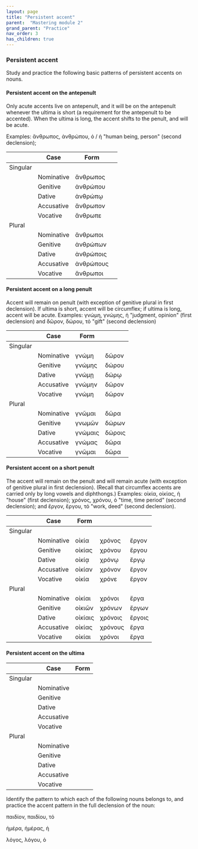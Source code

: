 ```yaml
---
layout: page
title: "Persistent accent"
parent:  "Mastering module 2"
grand_parent: "Practice"
nav_order: 3
has_children: true
---
```




### Persistent accent

Study and practice the following basic patterns of persistent accents on nouns.

#### Persistent accent on the antepenult 

Only acute accents live on antepenult, and it will be on the antepenult whenever the ultima is short (a requirement for the antepenult to be accented). When the ultima is long, the accent shifts to the penult, and will be acute.

Examples: ἄνθρωπος, ἀνθρώπου, ὁ / ἡ  "human being, person"  (second declension); 


|   | Case | Form |  |
| --- | --- | --- | --- |
| Singular |   |    |   | 
|   | Nominative | ἄνθρωπος  | 
|   | Genitive | ἀνθρώπου  |
|   | Dative  | ἀνθρώπῳ |
|   | Accusative | ἄνθρωπον |
|   | Vocative | ἄνθρωπε |
| Plural |    |    |
|   | Nominative | ἄνθρωποι |
|   | Genitive | ἀνθρώπων |
|   | Dative  | ἀνθρώποις  |
|   | Accusative | ἀνθρώπους  |
|   | Vocative | ἄνθρωποι   |

#### Persistent accent on a long penult

Accent will remain on penult (with exception of genitive plural in first declension). If ultima is short, accent will be circumflex; if ultima is long, accent will be acute. Examples: γνώμη, γνώμης, ἡ "judgment, opinion" (first declension) and δῶρον, δώρου, τό "gift" (second declension)
 
|   | Case | Form |   |
| --- | --- | --- | --- |
| Singular |    |  |
|   | Nominative | γνώμη  | δῶρον |
|   | Genitive | γνώμης  | δώρου   |
|   | Dative  | γνώμῃ  | δώρῳ  |
|   | Accusative | γνώμην  | δῶρον |
|   | Vocative | γνώμη | δῶρον |
| Plural |    |    |
|   | Nominative | γνῶμαι | δῶρα |
|   | Genitive | γνωμῶν  | δώρων |
|   | Dative  | γνώμαις  | δώροις |
|   | Accusative | γνώμας  | δῶρα |
|   | Vocative | γνῶμαι  | δῶρα |

#### Persistent accent on a short penult

The accent will remain on the penult and will remain acute (with exception of genitive plural in first declension). (Recall that circumflex accents are carried only by long vowels and diphthongs.) Examples: οἰκία, οἰκίας, ἡ "house" (first declension); χρόνος, χρόνου, ὁ "time, time period" (second declension); and ἔργον, ἔργου, τό "work, deed" (second declension).

|   | Case | Form | |  |
| --- | --- | --- | --- | ---|
| Singular |   |    |  |  |
|   | Nominative | οἰκία | χρόνος | ἔργον |
|   | Genitive | οἰκίας   | χρόνου | ἔργου |
|   | Dative  | οἰκίᾳ  | χρόνῳ | ἔργῳ |
|   | Accusative | οἰκίαν  | χρόνον | ἔργον
|   | Vocative | οἰκία   | χρόνε | ἔργον
| Plural |    |    |  |  |
|   | Nominative | οἰκίαι   | χρόνοι | ἔργα |
|   | Genitive | οἰκιῶν  | χρόνων | ἔργων |
|   | Dative  | οἰκίαις   | χρόνοις | ἔργοις |
|   | Accusative | οἰκίας  | χρόνους | ἔργα |
|   | Vocative | οἰκίαι   | χρόνοι | ἔργα |

#### Persistent accent on the ultima

|   | Case | Form |
| --- | --- | --- |
| Singular |   |    |
|   | Nominative |   |
|   | Genitive |  |
|   | Dative  |   |
|   | Accusative |   |
|   | Vocative |   |
| Plural |    |    |
|   | Nominative |   |
|   | Genitive |  |
|   | Dative  |   |
|   | Accusative |   |
|   | Vocative |   |


Identify the pattern to which each of the following nouns belongs to, and practice the accent pattern in the full declension of the noun:

παιδίον, παιδίου, τό 

ἡμέρα, ἡμέρας, ἡ 

λόγος, λόγου, ὁ 
